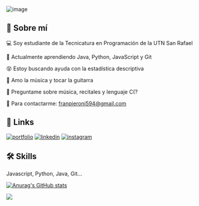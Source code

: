 ![image](https://github.com/franco594/franco594/assets/71734317/17b6c164-c296-4e58-811d-d1f97fc1ce94)

## 🚀 Sobre mí

💻 Soy estudiante de la Tecnicatura en Programación de la UTN San Rafael

🌱 Actualmente aprendiendo Java, Python, JavaScript y Git

😵 Estoy buscando ayuda con la estadística descriptiva

🎸 Amo la música y  tocar la guitarra 

💬 Preguntame sobre música, recitales y lenguaje C(?

📧 Para contactarme: franpieroni594@gmail.com



## 🔗 Links
[![portfolio](https://img.shields.io/badge/my_portfolio-000?style=for-the-badge&logo=ko-fi&logoColor=white)](https://katherineoelsner.com/)
[![linkedin](https://img.shields.io/badge/linkedin-0A66C2?style=for-the-badge&logo=linkedin&logoColor=white)](https://www.linkedin.com/in/franco594/)
[![instagram](https://img.shields.io/badge/instagram-c1558b?style=for-the-badge&logo=instagram&logoColor=white)](https://www.instagram.com/fran.pieroni/)


## 🛠 Skills
Javascript, Python, Java, Git...


[![Anurag's GitHub stats](https://github-readme-stats.vercel.app/api?username=franco594&show_icons=true&theme=dark)](https://github.com/anuraghazra/github-readme-stats)

<img src="https://wakatime.com/share/@franco594/2df67197-c9da-4c80-9516-31d5cdb08bb3.svg"/> 

